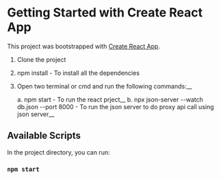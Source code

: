 # Getting Started with Create React App

This project was bootstrapped with [Create React App](https://github.com/facebook/create-react-app).

1. Clone the project
2. npm install - To install all the dependencies
3. Open two terminal or cmd and run the following commands:__
   
    a. npm start - To run the react prject__
    b. npx json-server --watch db.json --port 8000  - To run the json server to do proxy api call using json server__

## Available Scripts

In the project directory, you can run:

### `npm start`


